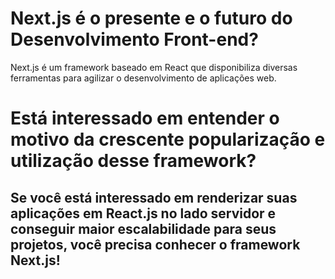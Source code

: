 # Next.js é o presente e o futuro do Desenvolvimento Front-end?
Next.js é um framework baseado em React que disponibiliza diversas ferramentas para agilizar o desenvolvimento de aplicações web.
# Está interessado em entender o motivo da crescente popularização e utilização desse framework?
## Se você está interessado em renderizar suas aplicações em React.js no lado servidor e conseguir maior escalabilidade para seus projetos, você precisa conhecer o framework Next.js!



